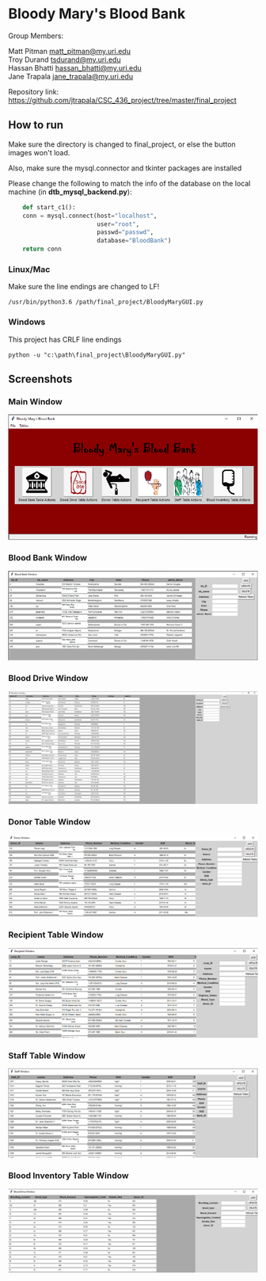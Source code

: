 # Bloody Mary's Blood Bank

Group Members:

Matt Pitman matt_pitman@my.uri.edu</br>
Troy Durand tsdurand@my.uri.edu</br>
Hassan Bhatti hassan_bhatti@my.uri.edu</br>
Jane Trapala jane_trapala@my.uri.edu

Repository link: https://github.com/jtrapala/CSC_436_project/tree/master/final_project

## How to run

Make sure the directory is changed to final_project, or else the button images won't load.

Also, make sure the mysql.connector and tkinter packages are installed

Please change the following to match the info of the database on the local machine (in **dtb_mysql_backend.py**):

```py
    def start_c1():
    conn = mysql.connect(host="localhost",
                         user="root",
                         passwd="passwd",
                         database="BloodBank")
    return conn
```

### Linux/Mac

Make sure the line endings are changed to LF!

    /usr/bin/python3.6 /path/final_project/BloodyMaryGUI.py

### Windows

This project has CRLF line endings

```
python -u "c:\path\final_project\BloodyMaryGUI.py"
```

## Screenshots

### Main Window

![alt text](screenshots/main.png "Main Window")

### Blood Bank Window

![alt text](screenshots/win1.png "Blood Bank Window")

### Blood Drive Window

![alt text](screenshots/win2.png "Blood Drive Window")

### Donor Table Window

![alt text](screenshots/win3.png "Main Window")

### Recipient Table Window

![alt text](screenshots/win4.png "Recipient Table Window")

### Staff Table Window

![alt text](screenshots/win5.png "Staff Table Window")

### Blood Inventory Table Window

![alt text](screenshots/win6.png "Blood Inventory Table Window")
